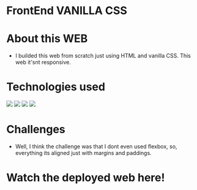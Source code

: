 # FrontEnd VANILLA CSS

# About this WEB
* I builded this web from scratch just using HTML and vanilla CSS. This web it'snt responsive.
# Technologies used
<div style="display=flex flex-row flex-wrap">
<img src="https://img.shields.io/badge/-HTML-e34f26?logo=html5&logoColor=fff">
<img src="https://img.shields.io/badge/-CSS-1572B6?logo=css3&logoColor=fff">
<img src="https://img.shields.io/badge/-GitHub-181717?logo=github&logoColor=fff">
<img src="https://img.shields.io/badge/-Git-F05032?logo=git&logoColor=fff">
</div>


# Challenges
* Well, I think the challenge was that I dont even used flexbox, so, everything its aligned just with margins and paddings.

# Watch the deployed web here!
<div href="https://angelmond.github.io/FrontEnd-Proyect1/"></div>